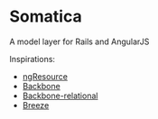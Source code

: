 Somatica
========

A model layer for Rails and AngularJS


Inspirations:
- [ngResource](http://docs.angularjs.org/api/ngResource)
- [Backbone](http://backbonejs.org)
- [Backbone-relational](http://backbonerelational.org)
- [Breeze](http://www.breezejs.com)
